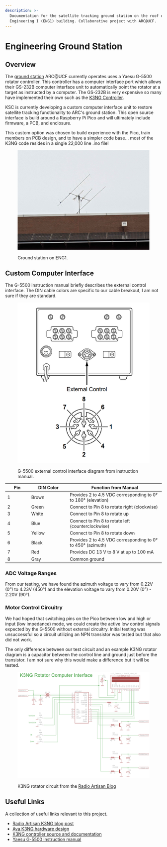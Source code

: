 ```yaml
---
description: >-
  Documentation for the satellite tracking ground station on the roof of the UCF
  Engineering I (ENG1) building. Collaborative project with ARC@UCF.
---
```


# Engineering Ground Station

## Overview

The [ground station](http://newton.i2lab.ucf.edu/wiki/Amateur_Satellite_tracking) ARC@UCF currently operates uses a Yaesu G-5500 rotator controller. This controller has a computer interface port which allows their GS-232B computer interface unit to automatically point the rotator at a target as instructed by a computer. The GS-232B is very expensive so many have implemented their own such as the [K3NG Controller](https://github.com/k3ng/k3ng_rotator_controller).

KSC is currently developing a custom computer interface unit to restore satellite tracking functionality to ARC's ground station. This open source interface is build around a Raspberry Pi Pico and will ultimately include firmware, a PCB, and enclosure.

This custom option was chosen to build experience with the Pico, train members on PCB design, and to have a simpler code base... most of the K3NG code resides in a single 22,000 line .ino file!

<figure><img src="../../.gitbook/assets/arc_antenna.jpg" alt=""><figcaption><p>Ground station on ENG1.</p></figcaption></figure>

## Custom Computer Interface

The G-5500 instruction manual briefly describes the external control interface. The DIN cable colors are specific to our cable breakout, I am not sure if they are standard.

<figure><img src="../../.gitbook/assets/image (2).png" alt=""><figcaption><p>G-5500 external control interface diagram from instruction manual.</p></figcaption></figure>

<table><thead><tr><th width="63">Pin</th><th width="110">DIN Color</th><th>Function from Manual</th></tr></thead><tbody><tr><td>1</td><td>Brown</td><td>Provides 2 to 4.5 VDC corresponding to 0° to 180° (elevation)</td></tr><tr><td>2</td><td>Green</td><td>Connect to Pin 8 to rotate right (clockwise)</td></tr><tr><td>3</td><td>White</td><td>Connect to Pin 8 to rotate up</td></tr><tr><td>4</td><td>Blue</td><td>Connect to Pin 8 to rotate left (counterclockwise)</td></tr><tr><td>5</td><td>Yellow</td><td>Connect to Pin 8 to rotate down</td></tr><tr><td>6</td><td>Black</td><td>Provides 2 to 4.5 VDC corresponding to 0° to 450° (azimuth)</td></tr><tr><td>7</td><td>Red</td><td>Provides DC 13 V to 8 V at up to 100 mA</td></tr><tr><td>8</td><td>Gray</td><td>Common ground</td></tr></tbody></table>

### ADC Voltage Ranges

From our testing, we have found the azimuth voltage to vary from 0.22V (0°) to 4.23V (450°) and the elevation voltage to vary from 0.20V (0°) - 2.20V (90°).

### Motor Control Circuitry

We had hoped that switching pins on the Pico between low and high or input (low impedance) mode, we could create the active low control signals expected by the G-5500 without external circuitry. Initial testing was unsuccessful so a circuit utilizing an NPN transistor was tested but that also did not work.

The only difference between our test circuit and an example K3NG rotator diagram is a capacitor between the control line and ground just before the transistor. I am not sure why this would make a difference but it will be tested.

<figure><img src="../../.gitbook/assets/image (3).png" alt=""><figcaption><p>K3NG rotator circuit from the <a href="https://blog.radioartisan.com/arduino_rotator_controller/">Radio Artisan Blog</a></p></figcaption></figure>

## Useful Links

A collection of useful links relevant to this project.

* [Radio Artisan K3NG blog post](https://blog.radioartisan.com/arduino_rotator_controller/)
* [Ava K3NG hardware design](https://ava.upuaut.net/?p=372)
* [K3NG controller source and documentation](https://github.com/k3ng/k3ng_rotator_controller)
* [Yaesu G-5500 instruction manual](https://www.yaesu.com/downloadFile.cfm?FileID=8814\&FileCatID=155\&FileName=G-5500_IM_ENG_E12901004.pdf\&FileContentType=application%2Fpdf)





